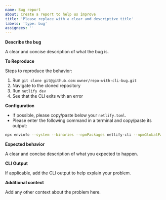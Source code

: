 ```yaml
---
name: Bug report
about: Create a report to help us improve
title: 'Please replace with a clear and descriptive title'
labels: 'type: bug'
assignees: ''
---
```


**Describe the bug**

A clear and concise description of what the bug is.

**To Reproduce**

Steps to reproduce the behavior:

1. Run `git clone git@github.com:owner/repo-with-cli-bug.git`
2. Navigate to the cloned repository
3. Run `netlify dev`
4. See that the CLI exits with an error

**Configuration**

- If possible, please copy/paste below your `netlify.toml`.
- Please enter the following command in a terminal and copy/paste its output:

```bash
npx envinfo --system --binaries --npmPackages netlify-cli --npmGlobalPackages netlify-cli
```

**Expected behavior**

A clear and concise description of what you expected to happen.

**CLI Output**

If applicable, add the CLI output to help explain your problem.

**Additional context**

Add any other context about the problem here.
